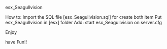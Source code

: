 esx_Seagullvision

How to:
Import the SQL file [esx_Seagullvision.sql] for create both item
Put esx_Seagullvision in [esx] folder
Add: start esx_Seagullvision on server.cfg

Enjoy

have Fun!!